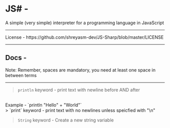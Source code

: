 # JS# -
A simple (very simple) interpreter for a programming language in JavaScript
<hr>
License - https://github.com/shreyasm-dev/JS-Sharp/blob/master/LICENSE
<hr>
<h2>
  Docs -
</h2>
Note: Remember, spaces are mandatory, you need at least one space in between terms
<hr>

> `println` keyword - print text with newline before AND after
<br>
Example - `println "Hello" + "World"`
<br>
> `print` keyword - print text with no newlines unless speicfied with "\n"

> `String` keyword - Create a new string variable 

